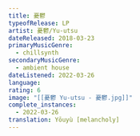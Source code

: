 ```yaml
---
title: 憂鬱
typeofRelease: LP
artist: 憂鬱/Yu-utsu
dateReleased: 2018-03-23
primaryMusicGenre:
  - chillsynth
secondaryMusicGenre:
  - ambient house
dateListened: 2022-03-26
language:
rating: 6
image: "[[憂鬱 Yu-utsu - 憂鬱.jpg]]"
complete_instances:
  - 2022-03-26
translation: Yōuyù [melancholy]
---
```

